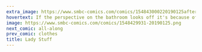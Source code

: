 ```yaml
---
extra_image: https://www.smbc-comics.com/comics/154843000220190125after.png
hovertext: If the perspective on the bathroom looks off it's because of the space-warping effects of The Blood Candle.
image: https://www.smbc-comics.com/comics/1548429931-20190125.png
next_comic: all-along
prev_comic: clothes
title: Lady Stuff
---
```


